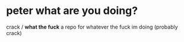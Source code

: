 # peter what are you doing?
crack
/
**what the fuck**
a repo for whatever the fuck im doing (probably crack)
